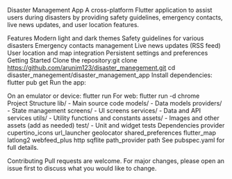 Disaster Management App
A cross-platform Flutter application to assist users during disasters by providing safety guidelines, emergency contacts, live news updates, and user location features.

Features
Modern light and dark themes
Safety guidelines for various disasters
Emergency contacts management
Live news updates (RSS feed)
User location and map integration
Persistent settings and preferences
Getting Started
Clone the repository:git clone https://github.com/arunim123/disaster_manegement.git
cd disaster_manegement/disaster_management_app
Install dependencies:
flutter pub get
Run the app:

On an emulator or device:
   flutter run
For web:
  flutter run -d chrome  
Project Structure
      lib/ - Main source code
      models/ - Data models
      providers/ - State management
      screens/ - UI screens
      services/ - Data and API services
      utils/ - Utility functions and constants
      assets/ - Images and other assets (add as needed)
      test/ - Unit and widget tests
Dependencies
      provider
      cupertino_icons
      url_launcher
      geolocator
      shared_preferences
      flutter_map
      latlong2
      webfeed_plus
      http
      sqflite
      path_provider
      path
See pubspec.yaml for full details.

Contributing
Pull requests are welcome. For major changes, please open an issue first to discuss what you would like to change.

